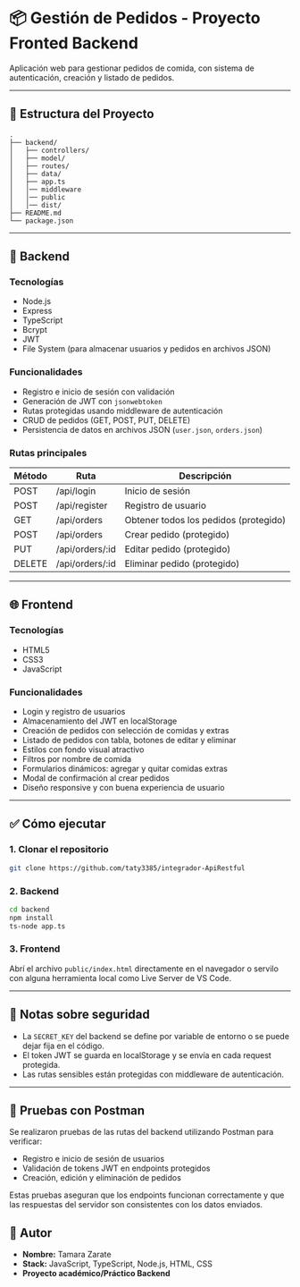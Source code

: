 
# 📦 Gestión de Pedidos - Proyecto Fronted  Backend 

Aplicación web para gestionar pedidos de comida, con sistema de autenticación, creación y listado de pedidos.

---

## 📁 Estructura del Proyecto

```
.
├── backend/
│   ├── controllers/
│   ├── model/
│   ├── routes/
│   ├── data/
│   ├── app.ts 
│   │── middleware 
│   │── public 
│   │── dist/
├── README.md
└── package.json
```

---

## 🔧 Backend

### Tecnologías

- Node.js
- Express
- TypeScript
- Bcrypt
- JWT
- File System (para almacenar usuarios y pedidos en archivos JSON)

### Funcionalidades

- Registro e inicio de sesión con validación
- Generación de JWT con `jsonwebtoken`
- Rutas protegidas usando middleware de autenticación
- CRUD de pedidos (GET, POST, PUT, DELETE)
- Persistencia de datos en archivos JSON (`user.json`, `orders.json`)

### Rutas principales

| Método | Ruta              | Descripción                         |
|--------|-------------------|-------------------------------------|
| POST   | /api/login        | Inicio de sesión                    |
| POST   | /api/register     | Registro de usuario                 |
| GET    | /api/orders       | Obtener todos los pedidos (protegido) |
| POST   | /api/orders       | Crear pedido (protegido)            |
| PUT    | /api/orders/:id   | Editar pedido (protegido)           |
| DELETE | /api/orders/:id   | Eliminar pedido (protegido)         |

---

## 🌐 Frontend

### Tecnologías

- HTML5
- CSS3
- JavaScript 

### Funcionalidades

- Login y registro de usuarios
- Almacenamiento del JWT en localStorage
- Creación de pedidos con selección de comidas y extras
- Listado de pedidos con tabla, botones de editar y eliminar
- Estilos con fondo visual atractivo
- Filtros por nombre de comida
- Formularios dinámicos: agregar y quitar comidas extras
- Modal de confirmación al crear pedidos
- Diseño responsive y con buena experiencia de usuario

---

## ✅ Cómo ejecutar

### 1. Clonar el repositorio

```bash
git clone https://github.com/taty3385/integrador-ApiRestful

```

### 2. Backend

```bash
cd backend
npm install
ts-node app.ts
```

### 3. Frontend

Abrí el archivo `public/index.html` directamente en el navegador o servilo con alguna herramienta local como Live Server de VS Code.

---

## 🔐 Notas sobre seguridad

- La `SECRET_KEY` del backend se define por variable de entorno o se puede dejar fija en el código.
- El token JWT se guarda en localStorage y se envía en cada request protegida.
- Las rutas sensibles están protegidas con middleware de autenticación.

---

## 🧪 Pruebas con Postman

Se realizaron pruebas de las rutas del backend utilizando Postman para verificar:

- Registro e inicio de sesión de usuarios
- Validación de tokens JWT en endpoints protegidos
- Creación, edición y eliminación de pedidos

Estas pruebas aseguran que los endpoints funcionan correctamente y que las respuestas del servidor son consistentes con los datos enviados.

## 🧠 Autor

- **Nombre:** Tamara Zarate
- **Stack:** JavaScript, TypeScript, Node.js, HTML, CSS
- **Proyecto académico/Práctico  Backend**
